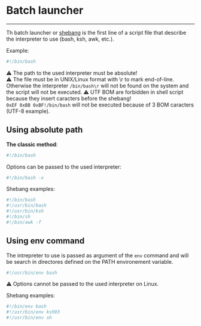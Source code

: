 # Batch launcher
***
Th batch launcher or [shebang](https://en.wikipedia.org/wiki/Shebang_%28Unix%29) is the first line of a script file that describe the interpreter to use (bash, ksh, awk, etc.).

Example:
```bash
#!/bin/bash
```
:warning: The path to the used interpreter must be absolute!  
:warning: The file must be in UNIX/Linux format with \r to mark end-of-line. Otherwise the interpreter
```/bin/bash\r``` will not be found on the system and the script will not be executed.
:warning: UTF BOM are forbidden in shell script because they insert caracters before the shebang!  
```0xEF 0xBB 0xBF!/bin/bash``` will not be executed because of 3 BOM caracters (UTF-8 example).

## Using absolute path
**The classic method**:
```bash
#!/bin/bash
```
Options can be passed to the used interpreter:
```bash
#!/bin/bash -x
```

Shebang examples:
```bash
#!/bin/bash
#!/usr/bin/bash
#!/usr/bin/ksh
#!/bin/sh
#!/bin/awk -f
```

## Using env command
The intrepreter to use is passed as argument of the ```env``` command and will be search in directores defined on the PATH environement variable.
```bash
#!/usr/bin/env bash
```
:warning: Options cannot be passed to the used interpreter on Linux.

Shebang examples:
```bash
#!/bin/env bash
#!/usr/bin/env ksh93
#!/usr/bin/env sh
```

